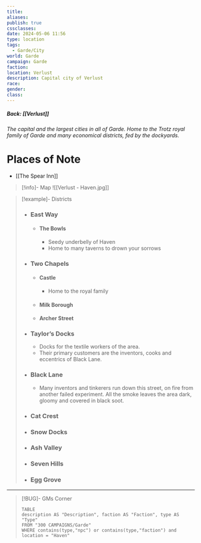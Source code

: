 ```yaml
---
title: 
aliases: 
publish: true
cssclasses: 
date: 2024-05-06 11:56
type: location
tags:
  - Garde/City
world: Garde
campaign: Garde
faction: 
location: Verlust
description: Capital city of Verlust
race: 
gender: 
class:
---
```

##### Back: [[Verlust]]

*The capital and the largest cities in all of Garde. Home to the Trotz royal family of Garde and many economical districts, fed by the dockyards.*

# Places of Note
- [[The Spear Inn]]

> [!info]- Map
>![[Verlust - Haven.jpg]]

> [!example]- Districts
> - ### East Way
> 	- #### The Bowls
> 		- Seedy underbelly of Haven
> 		- Home to many taverns to drown your sorrows
> - ### Two Chapels
> 	- #### Castle
> 		- Home to the royal family
> 	- #### Milk Borough
> 	- #### Archer Street
> - ### Taylor’s Docks
> 	- Docks for the textile workers of the area. 
> 	- Their primary customers are the inventors, cooks and eccentrics of Black Lane.
> - ### Black Lane
> 	- Many inventors and tinkerers run down this street, on fire from another failed experiment. All the smoke leaves the area dark, gloomy and covered in black soot.
> - ### Cat Crest
> - ### Snow Docks
> - ### Ash Valley
> - ### Seven Hills
> - ### Egg Grove

---

> [!BUG]- GMs Corner
> ```dataview
> TABLE
> description AS "Description", faction AS "Faction", type AS "Type"
> FROM "300 CAMPAIGNS/Garde"
> WHERE contains(type,"npc") or contains(type,"faction") and location = "Haven"
> ```